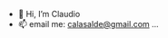 - 👋 Hi, I’m Claudio
- 📫 email me: calasalde@gmail.com ...

<!---
clasalde/clasalde is a ✨ special ✨ repository because its `README.md` (this file) appears on your GitHub profile.
You can click the Preview link to take a look at your changes.
--->
